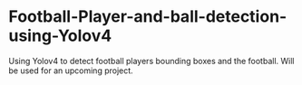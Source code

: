 # Football-Player-and-ball-detection-using-Yolov4
Using Yolov4 to detect football players bounding boxes and the football. Will be used for an upcoming project.
